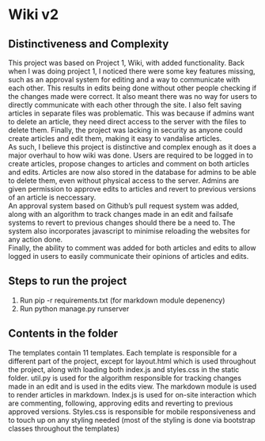 # Wiki v2 #
## Distinctiveness and Complexity ##
This project was based on Project 1, Wiki, with added functionality. Back when I was doing project 1, I noticed there were some key features missing, such as an approval system for editing and a way to communicate with each other. This results in edits being done without other people checking if the changes made were correct. It also meant there was no way for users to directly communicate with each other through the site. I also felt saving articles in separate files was problematic. This was because if admins want to delete an article, they need direct access to the server with the files to delete them. Finally, the project was lacking in security as anyone could create articles and edit them, making it easy to vandalise articles.  
As such, I believe this project is distinctive and complex enough as it does a major overhaul to how wiki was done. Users are required to be logged in to create articles, propose changes to articles and comment on both articles and edits. Articles are now also stored in the database for admins to be able to delete them, even without physical access to the server. Admins are given permission to approve edits to articles and revert to previous versions of an article is neccessary.  
An approval system based on Github’s pull request system was added, along with an algorithm to track changes made in an edit and failsafe systems to revert to previous changes should there be a need to. The system also incorporates javascript to minimise reloading the websites for any action done.  
Finally, the ability to comment was added for both articles and edits to allow logged in users to easily communicate their opinions of articles and edits.
## Steps to run the project ##
1. Run pip -r requirements.txt (for markdown module depenency)
2. Run python manage.py runserver
## Contents in the folder ##
The templates contain 11 templates. Each template is responsible for a different part of the project, except for layout.html which is used throughout the project, along with loading both index.js and styles.css in the static folder. util.py is used for the algorithm responsible for tracking changes made in an edit and is used in the edits view. The markdown module is used to render articles in markdown. Index.js is used for on-site interaction which are commenting, following, approving edits and reverting to previous approved versions. Styles.css is responsible for mobile responsiveness and to touch up on any styling needed (most of the styling is done via bootstrap classes throughout the templates)
